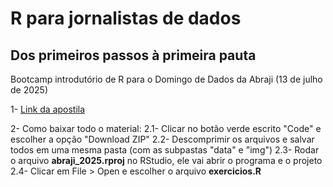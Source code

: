 # R para jornalistas de dados
## Dos primeiros passos à primeira pauta
Bootcamp introdutório de R para o Domingo de Dados da Abraji (13 de julho de 2025)

1- [Link da apostila](https://anacarolinamoreno.github.io/abraji_2025/abraji_2025.html)

2- Como baixar todo o material:
2.1- Clicar no botão verde escrito "Code" e escolher a opção "Download ZIP"
2.2- Descomprimir os arquivos e salvar todos em uma mesma pasta (com as subpastas "data" e "img")
2.3- Rodar o arquivo **abraji_2025.rproj** no RStudio, ele vai abrir o programa e o projeto
2.4- Clicar em File > Open e escolher o arquivo **exercicios.R**
